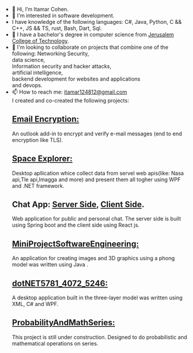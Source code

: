 - 👋 Hi, I’m Itamar Cohen.
- 👀 I'm interested in software development. 
- I have knowledge of the following languages: C#, Java, Python, C && C++, JS && TS, rust, Bash, Dart, Sql.
- 🌱 I have a bachelor's degree in computer science from <a href=https://www.jct.ac.il/en>Jerusalem College of Technology</a>.
- 💞️ I'm looking to collaborate on projects that combine one of the following: 
   Networking Security,</br>
   data science,</br>
   Information security and hacker attacks,</br>
   artificial intelligence,</br>
   backend development for websites and applications</br>and devops.</br>
- 📫 How to reach me: itamar124812@gmail.com </br>
   I created and co-created the following projects:</br>
   <h2><a href=https://github.com/itamar124812/Email-Encryption> Email Encryption: </a></h2>
    An outlook add-in to encrypt and verify e-mail messages (end to end encryption like TLS).</br>
   <h2><a href=https://github.com/omcoch/SpaceExplorer> Space Explorer: </a></h2>
    Desktop apllication whice collect data from servel web apis(like: Nasa api,Tle api,Imagga and more) and present them all togher using WPF and .NET framework.</br>
    <h2> Chat App: <a href=https://github.com/MayaBarkann/ChatApp-Server>Server Side</a>, <a href=https://github.com/MayaBarkann/ChatApp-Client>Client Side</a>. </h2>
    Web application for public and personal chat. The server side is built using Spring boot and the client side using React js.</br>
   <h2><a href=https://github.com/itamar124812/MiniProjectSoftwareEngineering> MiniProjectSoftwareEngineering:</a></h2>
   An application for creating images and 3D graphics using a phong model was written using Java .</br>
   <h2><a href=https://github.com/itamar124812/dotNET5781_4072_5246> dotNET5781_4072_5246:</a></h2>
   A desktop application built in the three-layer model was written using XML, C# and WPF.</br>
   <h2><a href= https://github.com/itamar124812/ProbabilityAndMathSeries>ProbabilityAndMathSeries:</a></h2>
   This project is still under construction. Designed to do probabilistic and mathematical operations on series.</br>
<!---
itamar124812/itamar124812 is a ✨ special ✨ repository because its `README.md` (this file) appears on your GitHub profile.
You can click the Preview link to take a look at your changes.
--->
